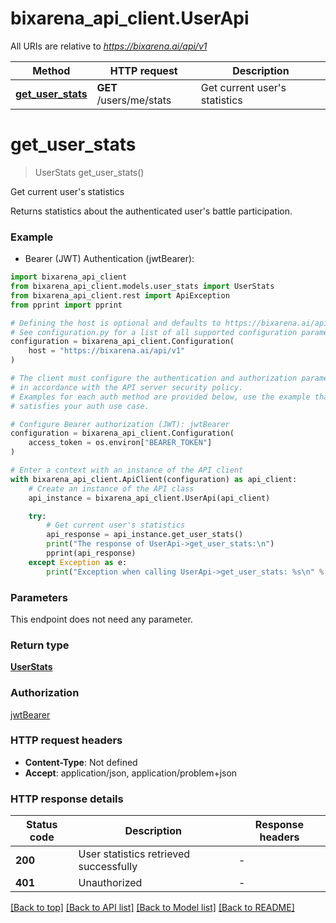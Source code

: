 # bixarena_api_client.UserApi

All URIs are relative to *https://bixarena.ai/api/v1*

Method | HTTP request | Description
------------- | ------------- | -------------
[**get_user_stats**](UserApi.md#get_user_stats) | **GET** /users/me/stats | Get current user&#39;s statistics


# **get_user_stats**
> UserStats get_user_stats()

Get current user's statistics

Returns statistics about the authenticated user's battle participation.

### Example

* Bearer (JWT) Authentication (jwtBearer):

```python
import bixarena_api_client
from bixarena_api_client.models.user_stats import UserStats
from bixarena_api_client.rest import ApiException
from pprint import pprint

# Defining the host is optional and defaults to https://bixarena.ai/api/v1
# See configuration.py for a list of all supported configuration parameters.
configuration = bixarena_api_client.Configuration(
    host = "https://bixarena.ai/api/v1"
)

# The client must configure the authentication and authorization parameters
# in accordance with the API server security policy.
# Examples for each auth method are provided below, use the example that
# satisfies your auth use case.

# Configure Bearer authorization (JWT): jwtBearer
configuration = bixarena_api_client.Configuration(
    access_token = os.environ["BEARER_TOKEN"]
)

# Enter a context with an instance of the API client
with bixarena_api_client.ApiClient(configuration) as api_client:
    # Create an instance of the API class
    api_instance = bixarena_api_client.UserApi(api_client)

    try:
        # Get current user's statistics
        api_response = api_instance.get_user_stats()
        print("The response of UserApi->get_user_stats:\n")
        pprint(api_response)
    except Exception as e:
        print("Exception when calling UserApi->get_user_stats: %s\n" % e)
```



### Parameters

This endpoint does not need any parameter.

### Return type

[**UserStats**](UserStats.md)

### Authorization

[jwtBearer](../README.md#jwtBearer)

### HTTP request headers

 - **Content-Type**: Not defined
 - **Accept**: application/json, application/problem+json

### HTTP response details

| Status code | Description | Response headers |
|-------------|-------------|------------------|
**200** | User statistics retrieved successfully |  -  |
**401** | Unauthorized |  -  |

[[Back to top]](#) [[Back to API list]](../README.md#documentation-for-api-endpoints) [[Back to Model list]](../README.md#documentation-for-models) [[Back to README]](../README.md)

